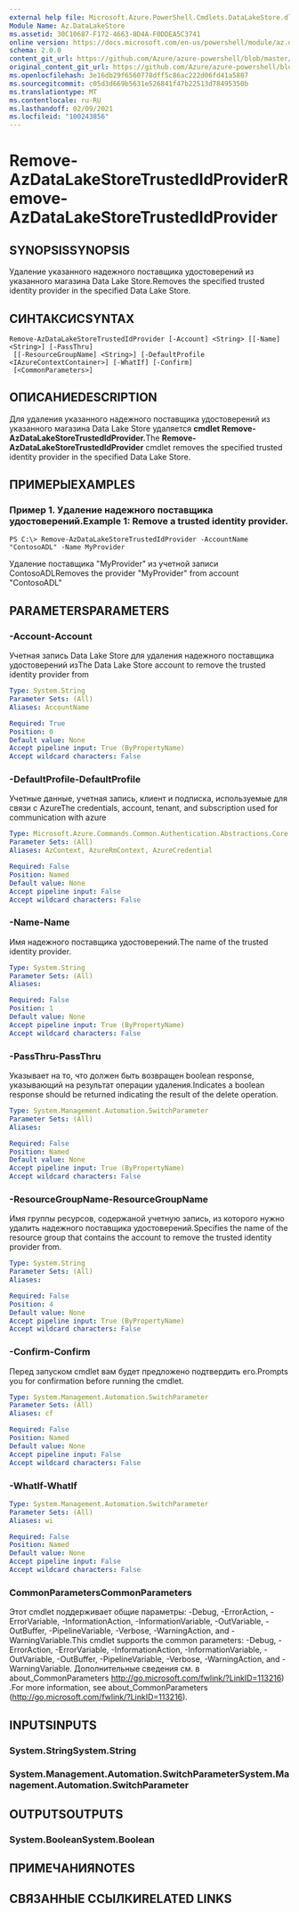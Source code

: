 ```yaml
---
external help file: Microsoft.Azure.PowerShell.Cmdlets.DataLakeStore.dll-Help.xml
Module Name: Az.DataLakeStore
ms.assetid: 30C10687-F172-4663-8D4A-F0DDEA5C3741
online version: https://docs.microsoft.com/en-us/powershell/module/az.datalakestore/remove-azdatalakestoretrustedidprovider
schema: 2.0.0
content_git_url: https://github.com/Azure/azure-powershell/blob/master/src/DataLakeStore/DataLakeStore/help/Remove-AzDataLakeStoreTrustedIdProvider.md
original_content_git_url: https://github.com/Azure/azure-powershell/blob/master/src/DataLakeStore/DataLakeStore/help/Remove-AzDataLakeStoreTrustedIdProvider.md
ms.openlocfilehash: 3e16db29f6560778dff5c86ac222d06fd41a5807
ms.sourcegitcommit: c05d3d669b5631e526841f47b22513d78495350b
ms.translationtype: MT
ms.contentlocale: ru-RU
ms.lasthandoff: 02/09/2021
ms.locfileid: "100243856"
---
```

# <span data-ttu-id="d13ef-101">Remove-AzDataLakeStoreTrustedIdProvider</span><span class="sxs-lookup"><span data-stu-id="d13ef-101">Remove-AzDataLakeStoreTrustedIdProvider</span></span>

## <span data-ttu-id="d13ef-102">SYNOPSIS</span><span class="sxs-lookup"><span data-stu-id="d13ef-102">SYNOPSIS</span></span>
<span data-ttu-id="d13ef-103">Удаление указанного надежного поставщика удостоверений из указанного магазина Data Lake Store.</span><span class="sxs-lookup"><span data-stu-id="d13ef-103">Removes the specified trusted identity provider in the specified Data Lake Store.</span></span>

## <span data-ttu-id="d13ef-104">СИНТАКСИС</span><span class="sxs-lookup"><span data-stu-id="d13ef-104">SYNTAX</span></span>

```
Remove-AzDataLakeStoreTrustedIdProvider [-Account] <String> [[-Name] <String>] [-PassThru]
 [[-ResourceGroupName] <String>] [-DefaultProfile <IAzureContextContainer>] [-WhatIf] [-Confirm]
 [<CommonParameters>]
```

## <span data-ttu-id="d13ef-105">ОПИСАНИЕ</span><span class="sxs-lookup"><span data-stu-id="d13ef-105">DESCRIPTION</span></span>
<span data-ttu-id="d13ef-106">Для удаления указанного надежного поставщика удостоверений из указанного магазина Data Lake Store удаляется **cmdlet Remove-AzDataLakeStoreTrustedIdProvider.**</span><span class="sxs-lookup"><span data-stu-id="d13ef-106">The **Remove-AzDataLakeStoreTrustedIdProvider** cmdlet removes the specified trusted identity provider in the specified Data Lake Store.</span></span>

## <span data-ttu-id="d13ef-107">ПРИМЕРЫ</span><span class="sxs-lookup"><span data-stu-id="d13ef-107">EXAMPLES</span></span>

### <span data-ttu-id="d13ef-108">Пример 1. Удаление надежного поставщика удостоверений.</span><span class="sxs-lookup"><span data-stu-id="d13ef-108">Example 1: Remove a trusted identity provider.</span></span>
```
PS C:\> Remove-AzDataLakeStoreTrustedIdProvider -AccountName "ContosoADL" -Name MyProvider
```

<span data-ttu-id="d13ef-109">Удаление поставщика "MyProvider" из учетной записи ContosoADL</span><span class="sxs-lookup"><span data-stu-id="d13ef-109">Removes the provider "MyProvider" from account "ContosoADL"</span></span>

## <span data-ttu-id="d13ef-110">PARAMETERS</span><span class="sxs-lookup"><span data-stu-id="d13ef-110">PARAMETERS</span></span>

### <span data-ttu-id="d13ef-111">-Account</span><span class="sxs-lookup"><span data-stu-id="d13ef-111">-Account</span></span>
<span data-ttu-id="d13ef-112">Учетная запись Data Lake Store для удаления надежного поставщика удостоверений из</span><span class="sxs-lookup"><span data-stu-id="d13ef-112">The Data Lake Store account to remove the trusted identity provider from</span></span>

```yaml
Type: System.String
Parameter Sets: (All)
Aliases: AccountName

Required: True
Position: 0
Default value: None
Accept pipeline input: True (ByPropertyName)
Accept wildcard characters: False
```

### <span data-ttu-id="d13ef-113">-DefaultProfile</span><span class="sxs-lookup"><span data-stu-id="d13ef-113">-DefaultProfile</span></span>
<span data-ttu-id="d13ef-114">Учетные данные, учетная запись, клиент и подписка, используемые для связи с Azure</span><span class="sxs-lookup"><span data-stu-id="d13ef-114">The credentials, account, tenant, and subscription used for communication with azure</span></span>

```yaml
Type: Microsoft.Azure.Commands.Common.Authentication.Abstractions.Core.IAzureContextContainer
Parameter Sets: (All)
Aliases: AzContext, AzureRmContext, AzureCredential

Required: False
Position: Named
Default value: None
Accept pipeline input: False
Accept wildcard characters: False
```

### <span data-ttu-id="d13ef-115">-Name</span><span class="sxs-lookup"><span data-stu-id="d13ef-115">-Name</span></span>
<span data-ttu-id="d13ef-116">Имя надежного поставщика удостоверений.</span><span class="sxs-lookup"><span data-stu-id="d13ef-116">The name of the trusted identity provider.</span></span>

```yaml
Type: System.String
Parameter Sets: (All)
Aliases:

Required: False
Position: 1
Default value: None
Accept pipeline input: True (ByPropertyName)
Accept wildcard characters: False
```

### <span data-ttu-id="d13ef-117">-PassThru</span><span class="sxs-lookup"><span data-stu-id="d13ef-117">-PassThru</span></span>
<span data-ttu-id="d13ef-118">Указывает на то, что должен быть возвращен boolean response, указывающий на результат операции удаления.</span><span class="sxs-lookup"><span data-stu-id="d13ef-118">Indicates a boolean response should be returned indicating the result of the delete operation.</span></span>

```yaml
Type: System.Management.Automation.SwitchParameter
Parameter Sets: (All)
Aliases:

Required: False
Position: Named
Default value: None
Accept pipeline input: True (ByPropertyName)
Accept wildcard characters: False
```

### <span data-ttu-id="d13ef-119">-ResourceGroupName</span><span class="sxs-lookup"><span data-stu-id="d13ef-119">-ResourceGroupName</span></span>
<span data-ttu-id="d13ef-120">Имя группы ресурсов, содержаной учетную запись, из которого нужно удалить надежного поставщика удостоверений.</span><span class="sxs-lookup"><span data-stu-id="d13ef-120">Specifies the name of the resource group that contains the account to remove the trusted identity provider from.</span></span>

```yaml
Type: System.String
Parameter Sets: (All)
Aliases:

Required: False
Position: 4
Default value: None
Accept pipeline input: True (ByPropertyName)
Accept wildcard characters: False
```

### <span data-ttu-id="d13ef-121">-Confirm</span><span class="sxs-lookup"><span data-stu-id="d13ef-121">-Confirm</span></span>
<span data-ttu-id="d13ef-122">Перед запуском cmdlet вам будет предложено подтвердить его.</span><span class="sxs-lookup"><span data-stu-id="d13ef-122">Prompts you for confirmation before running the cmdlet.</span></span>

```yaml
Type: System.Management.Automation.SwitchParameter
Parameter Sets: (All)
Aliases: cf

Required: False
Position: Named
Default value: None
Accept pipeline input: False
Accept wildcard characters: False
```

### <span data-ttu-id="d13ef-123">-WhatIf</span><span class="sxs-lookup"><span data-stu-id="d13ef-123">-WhatIf</span></span>
```yaml
Type: System.Management.Automation.SwitchParameter
Parameter Sets: (All)
Aliases: wi

Required: False
Position: Named
Default value: None
Accept pipeline input: False
Accept wildcard characters: False
```

### <span data-ttu-id="d13ef-124">CommonParameters</span><span class="sxs-lookup"><span data-stu-id="d13ef-124">CommonParameters</span></span>
<span data-ttu-id="d13ef-125">Этот cmdlet поддерживает общие параметры: -Debug, -ErrorAction, -ErrorVariable, -InformationAction, -InformationVariable, -OutVariable, -OutBuffer, -PipelineVariable, -Verbose, -WarningAction, and -WarningVariable.</span><span class="sxs-lookup"><span data-stu-id="d13ef-125">This cmdlet supports the common parameters: -Debug, -ErrorAction, -ErrorVariable, -InformationAction, -InformationVariable, -OutVariable, -OutBuffer, -PipelineVariable, -Verbose, -WarningAction, and -WarningVariable.</span></span> <span data-ttu-id="d13ef-126">Дополнительные сведения см. в about_CommonParameters http://go.microsoft.com/fwlink/?LinkID=113216) .</span><span class="sxs-lookup"><span data-stu-id="d13ef-126">For more information, see about_CommonParameters (http://go.microsoft.com/fwlink/?LinkID=113216).</span></span>

## <span data-ttu-id="d13ef-127">INPUTS</span><span class="sxs-lookup"><span data-stu-id="d13ef-127">INPUTS</span></span>

### <span data-ttu-id="d13ef-128">System.String</span><span class="sxs-lookup"><span data-stu-id="d13ef-128">System.String</span></span>

### <span data-ttu-id="d13ef-129">System.Management.Automation.SwitchParameter</span><span class="sxs-lookup"><span data-stu-id="d13ef-129">System.Management.Automation.SwitchParameter</span></span>

## <span data-ttu-id="d13ef-130">OUTPUTS</span><span class="sxs-lookup"><span data-stu-id="d13ef-130">OUTPUTS</span></span>

### <span data-ttu-id="d13ef-131">System.Boolean</span><span class="sxs-lookup"><span data-stu-id="d13ef-131">System.Boolean</span></span>

## <span data-ttu-id="d13ef-132">ПРИМЕЧАНИЯ</span><span class="sxs-lookup"><span data-stu-id="d13ef-132">NOTES</span></span>

## <span data-ttu-id="d13ef-133">СВЯЗАННЫЕ ССЫЛКИ</span><span class="sxs-lookup"><span data-stu-id="d13ef-133">RELATED LINKS</span></span>
